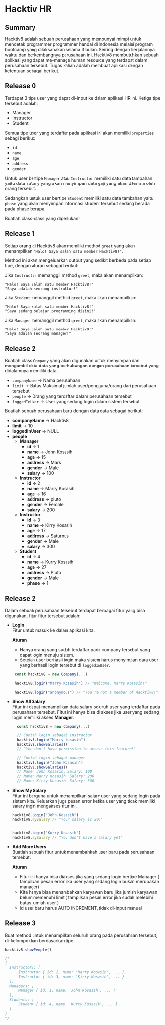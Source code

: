 # Hacktiv HR

## Summary

Hacktiv8 adalah sebuah perusahaan yang mempunyai mimpi untuk mencetak programmer
programmer handal di Indonesia melalui program bootcamp yang dilaksanakan selama
3 bulan. Seiring dengan berjalannya waktu dan berkembangnya perusahaan ini,
Hacktiv8 membutuhkan sebuah aplikasi yang dapat me-manage human resource yang
terdapat dalam perusahaan tersebut. Tugas kalian adalah membuat aplikasi
dengan ketentuan sebagai berikut.

## Release 0

Terdapat 3 tipe user yang dapat di-input ke dalam aplikasi HR ini. Ketiga tipe
tersebut adalah:

- Manager
- Instructor
- Student

Semua tipe user yang terdaftar pada aplikasi ini akan memiliki `properties` sebagi
berikut:

- `id`
- `name`
- `age`
- `address`
- `gender`

Untuk user bertipe `Manager` atau `Instructor` memiliki satu data tambahan yaitu
data `salary` yang akan menyimpan data gaji yang akan diterima oleh orang tersebut.

Sedangkan untuk user bertipe `Student` memiliki satu data tambahan yaitu `phase`
yang akan menyimpan informasi student tersebut sedang berada pada phase berapa.

Buatlah class-class yang diperlukan!

## Release 1

Setiap orang di Hacktiv8 akan memiliki method `greet` yang akan menampilkan
`"Halo! Saya salah satu member Hacktiv8!"`.

Method ini akan mengeluarkan output yang sedikit berbeda pada setiap tipe,
dengan aturan sebagai berikut:  

Jika `Instructor` memanggil method `greet`, maka
akan menampilkan:  
```
"Halo! Saya salah satu member Hacktiv8!"
"Saya adalah seorang instruktur!"
```

Jika `Student` memanggil method `greet`, maka akan menampilkan:  
```
"Halo! Saya salah satu member Hacktiv8!"
"Saya sedang belajar programming disini!"
```

Jika `Manager` memanggil method `greet`, maka akan menampilkan:  
```
"Halo! Saya salah satu member Hacktiv8!"
"Saya adalah seorang manager!"
```

## Release 2

Buatlah class `Company` yang akan digunakan untuk  menyimpan dan mengambil data
data yang berhubungan dengan perusahaan tersebut yang didalamnya memiliki data.

- `companyName` -> Nama perusahaan
- `limit` -> Batas Maksimal jumlah user/pengguna/orang dari perusahaan tersebut
- `people` -> Orang yang terdaftar dalam perusahaan tersebut
- `loggedInUser` -> User yang sedang login dalam sistem tersebut

Buatlah sebuah perusahaan baru dengan data data sebagai berikut:

- **companyName** -> Hacktiv8
- **limit** -> 10
- **loggedInUser** -> NULL
- **people**
  - **Manager**
    - **id** -> 1
    - **name** -> John Kosasih
    - **age** -> 15
    - **address** -> Mars
    - **gender** -> Male
    - **salary** -> 100
  - **Instructor**
    - **id** -> 2
    - **name** -> Marry Kosasih
    - **age** -> 16
    - **address** -> pluto
    - **gender** -> Female
    - **salary** -> 200
  - **Instructor**
    - **id** -> 3
    - **name** -> Kirry Kosasih
    - **age** -> 17
    - **address** -> Saturnus
    - **gender** -> Male
    - **salary** -> 300
  - **Student**
    - **id** -> 4
    - **name** -> Kurry Kosasih
    - **age** -> 27
    - **address** -> Pluto
    - **gender** -> Male
    - **phase** -> 1

## Release 2

Dalam sebuah perusahaan tersebut terdapat berbagai fitur yang bisa digunakan,
fitur fitur tersebut adalah:

- **Login**  
  Fitur untuk masuk ke dalam aplikasi kita.  

  **Aturan**
  - Hanya orang yang sudah terdaftar pada company tersebut yang dapat login
    menuju sistem.
  - Setelah user berhasil login maka sistem harus menyimpan data user yang
    berhasil login tersebut di `loggedInUser`.

  ```javascript
   const hacktiv8 = new Company(...)

   hacktiv8.login("Marry Kosasih") // "Welcome, Marry Kosasih!"

   hacktiv8.login("anonymous") // "You're not a member of Hacktiv8!"
  ```

- **Show All Salary**  
  Fitur ini dapat menampilkan data salary seluruh user yang terdaftar pada
  perusahaan tersebut. Fitur ini hanya bisa di akses jika user yang sedang login
  memiliki akses **Manager**.

  ```javascript
    const hacktiv8 = new Company(...)

    // Contoh login sebagai instructor
    hacktiv8.login("Marry Kosasih")
    hacktiv8.showSalaries() 
    // "You don't have permission to access this feature!"

    // Contoh login sebagai manager
    hacktiv8.login("John Kosasih")
    hacktiv8.showSalaries()
    // Name: John Kosasih, Salary: 100
    // Name: Marry Kosasih, Salary: 200
    // Name: Kirry Kosasih, Salary: 300
  ```

- **Show My Salary**  
  Fitur ini berguna untuk menampilkan salary user yang sedang
  login pada sistem kita. Keluarkan juga pesan error ketika user yang tidak
  memiliki salary ingin mengakses fitur ini.

  ```javascript
  hacktiv8.login("John Kosasih")
  hacktiv8.mySalary // "Your salary is 200"


  hacktiv8.login("Kurry Kosasih")
  hacktiv8.mySalary // "You don't have a salary yet"
  ```

- **Add More Users**  
  Buatlah sebuah fitur untuk menambahkah user baru pada perusahaan tersebut.  
  
  **Aturan**
    - Fitur ini hanya bisa diakses jika yang sedang login bertipe Manager (
      tampilkan pesan error jika user yang sedang login bukan merupakan manager)
    - Kita hanya bisa menambahkan karyawan baru jika jumlah karyawan belum
      memenuhi limit ( tampilkan pesan error jika sudah melebihi batas jumlah
      user )
    - id user baru harus AUTO INCREMENT, tidak di-input manual

## Release 3

Buat method untuk menampilkan seluruh orang pada perusahaan tersebut, di-kelompokkan berdasarkan
tipe.

```javascript
hacktiv8.showPeople()

/*
{
  Instructors: [
      Instructor { id: 2, name: 'Marry Kosasih', ... },
      Instructor { id: 3, name: 'Kirry Kosasih', ... }
  ],
  Managers: [
      Manager { id: 1, name: 'John Kosasih', ... }
  ],
  Students: [
      Student { id: 4, name: 'Kurry Kosasih', ... }
  ]
}
*/
```
